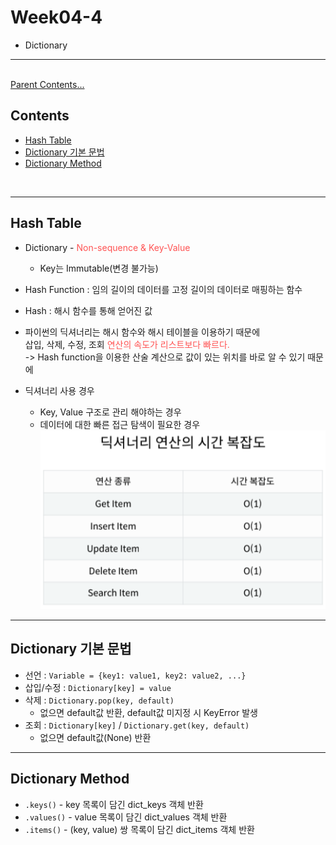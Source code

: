 # Week04-4
-   Dictionary

-----

<br>[Parent Contents...](../../../README.md/#til-today-i-learned)

## Contents
- [Hash Table](#hash-table)
- [Dictionary 기본 문법](#dictionary-기본-문법)
- [Dictionary Method](#dictionary-method)

<br>

-----

## Hash Table
-   Dictionary - <span style="color:#FF5353">Non-sequence &  Key-Value</span>
    +   Key는 Immutable(변경 불가능)
-   Hash Function : 임의 길이의 데이터를 고정 길이의 데이터로 매핑하는 함수
-   Hash : 해시 함수를 통해 얻어진 값
-   파이썬의 딕셔너리는 해시 함수와 해시 테이블을 이용하기 때문에 
<br>삽입, 삭제, 수정, 조회 <span style="color:#FF5353">연산의 속도가 리스트보다 빠르다.</span>
<br> -> Hash function을 이용한 산술 계산으로 값이 있는 위치를 바로 알 수 있기 때문에

-   딕셔너리 사용 경우
    +   Key, Value 구조로 관리 해야하는 경우
    +   데이터에 대한 빠른 접근 탐색이 필요한 경우
    ![Time complexity of Dictionary method](assets/01.png)

-----

## Dictionary 기본 문법
-   선언        : `Variable = {key1: value1, key2: value2, ...}`
-   삽입/수정   : `Dictionary[key] = value`
-   삭제        : `Dictionary.pop(key, default)`
    +   없으면 default값 반환, default값 미지정 시 KeyError 발생
-   조회        : `Dictionary[key]` / `Dictionary.get(key, default)`
    +   없으면 default값(None) 반환

-----

## Dictionary Method
-   `.keys()` - key 목록이 담긴 dict_keys 객체 반환
-   `.values()` - value 목록이 담긴 dict_values 객체 반환
-   `.items()` - (key, value) 쌍 목록이 담긴 dict_items 객체 반환

